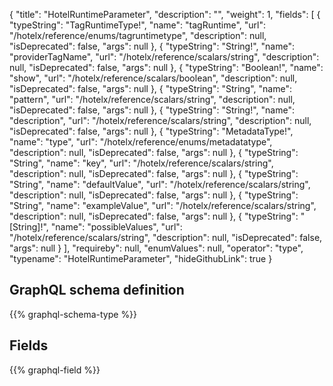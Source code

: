 {
  "title": "HotelRuntimeParameter",
  "description": "",
  "weight": 1,
  "fields": [
    {
      "typeString": "TagRuntimeType!",
      "name": "tagRuntime",
      "url": "/hotelx/reference/enums/tagruntimetype",
      "description": null,
      "isDeprecated": false,
      "args": null
    },
    {
      "typeString": "String!",
      "name": "providerTagName",
      "url": "/hotelx/reference/scalars/string",
      "description": null,
      "isDeprecated": false,
      "args": null
    },
    {
      "typeString": "Boolean!",
      "name": "show",
      "url": "/hotelx/reference/scalars/boolean",
      "description": null,
      "isDeprecated": false,
      "args": null
    },
    {
      "typeString": "String",
      "name": "pattern",
      "url": "/hotelx/reference/scalars/string",
      "description": null,
      "isDeprecated": false,
      "args": null
    },
    {
      "typeString": "String!",
      "name": "description",
      "url": "/hotelx/reference/scalars/string",
      "description": null,
      "isDeprecated": false,
      "args": null
    },
    {
      "typeString": "MetadataType!",
      "name": "type",
      "url": "/hotelx/reference/enums/metadatatype",
      "description": null,
      "isDeprecated": false,
      "args": null
    },
    {
      "typeString": "String",
      "name": "key",
      "url": "/hotelx/reference/scalars/string",
      "description": null,
      "isDeprecated": false,
      "args": null
    },
    {
      "typeString": "String",
      "name": "defaultValue",
      "url": "/hotelx/reference/scalars/string",
      "description": null,
      "isDeprecated": false,
      "args": null
    },
    {
      "typeString": "String",
      "name": "exampleValue",
      "url": "/hotelx/reference/scalars/string",
      "description": null,
      "isDeprecated": false,
      "args": null
    },
    {
      "typeString": "[String]!",
      "name": "possibleValues",
      "url": "/hotelx/reference/scalars/string",
      "description": null,
      "isDeprecated": false,
      "args": null
    }
  ],
  "requireby": null,
  "enumValues": null,
  "operator": "type",
  "typename": "HotelRuntimeParameter",
  "hideGithubLink": true
}
## GraphQL schema definition

{{% graphql-schema-type %}}

## Fields

{{% graphql-field %}}

